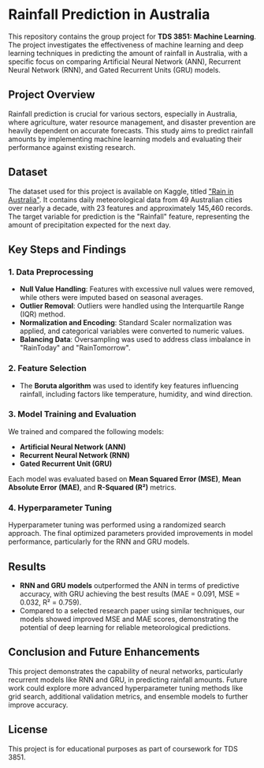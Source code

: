 # Rainfall Prediction in Australia

This repository contains the group project for **TDS 3851: Machine Learning**. The project investigates the effectiveness of machine learning and deep learning techniques in predicting the amount of rainfall in Australia, with a specific focus on comparing Artificial Neural Network (ANN), Recurrent Neural Network (RNN), and Gated Recurrent Units (GRU) models.

## Project Overview
Rainfall prediction is crucial for various sectors, especially in Australia, where agriculture, water resource management, and disaster prevention are heavily dependent on accurate forecasts. This study aims to predict rainfall amounts by implementing machine learning models and evaluating their performance against existing research.

## Dataset
The dataset used for this project is available on Kaggle, titled ["Rain in Australia"](https://www.kaggle.com/datasets/jsphyg/weather-dataset-rattle-package). It contains daily meteorological data from 49 Australian cities over nearly a decade, with 23 features and approximately 145,460 records. The target variable for prediction is the "Rainfall" feature, representing the amount of precipitation expected for the next day.

## Key Steps and Findings
### 1. Data Preprocessing
- **Null Value Handling**: Features with excessive null values were removed, while others were imputed based on seasonal averages.
- **Outlier Removal**: Outliers were handled using the Interquartile Range (IQR) method.
- **Normalization and Encoding**: Standard Scaler normalization was applied, and categorical variables were converted to numeric values.
- **Balancing Data**: Oversampling was used to address class imbalance in "RainToday" and "RainTomorrow".

### 2. Feature Selection
- The **Boruta algorithm** was used to identify key features influencing rainfall, including factors like temperature, humidity, and wind direction.

### 3. Model Training and Evaluation
We trained and compared the following models:
- **Artificial Neural Network (ANN)**
- **Recurrent Neural Network (RNN)**
- **Gated Recurrent Unit (GRU)**

Each model was evaluated based on **Mean Squared Error (MSE)**, **Mean Absolute Error (MAE)**, and **R-Squared (R²)** metrics.

### 4. Hyperparameter Tuning
Hyperparameter tuning was performed using a randomized search approach. The final optimized parameters provided improvements in model performance, particularly for the RNN and GRU models.

## Results
- **RNN and GRU models** outperformed the ANN in terms of predictive accuracy, with GRU achieving the best results (MAE = 0.091, MSE = 0.032, R² = 0.759).
- Compared to a selected research paper using similar techniques, our models showed improved MSE and MAE scores, demonstrating the potential of deep learning for reliable meteorological predictions.

## Conclusion and Future Enhancements
This project demonstrates the capability of neural networks, particularly recurrent models like RNN and GRU, in predicting rainfall amounts. Future work could explore more advanced hyperparameter tuning methods like grid search, additional validation metrics, and ensemble models to further improve accuracy.

## License
This project is for educational purposes as part of coursework for TDS 3851.
